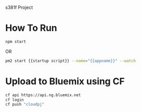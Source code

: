 s381f Project

# How To Run
```sh
npm start
```
OR
```bash
pm2 start {{startup script}} --name="{{appname}}" --watch
```

# Upload to Bluemix using CF
```bash
cf api https://api.ng.bluemix.net
cf login
cf push "cloudpj"
```

